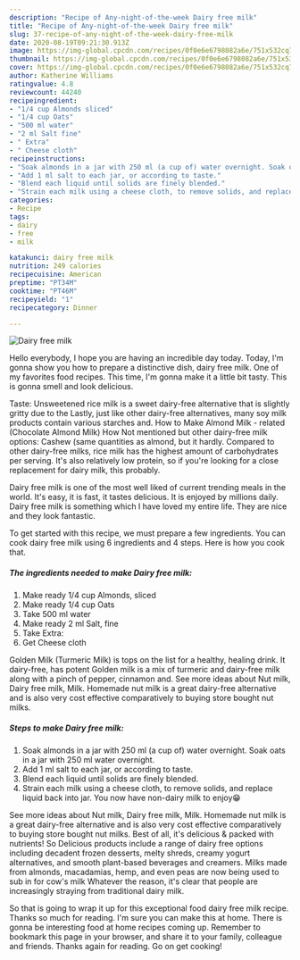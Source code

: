 ```yaml
---
description: "Recipe of Any-night-of-the-week Dairy free milk"
title: "Recipe of Any-night-of-the-week Dairy free milk"
slug: 37-recipe-of-any-night-of-the-week-dairy-free-milk
date: 2020-08-19T09:21:30.913Z
image: https://img-global.cpcdn.com/recipes/0f0e6e6798082a6e/751x532cq70/dairy-free-milk-recipe-main-photo.jpg
thumbnail: https://img-global.cpcdn.com/recipes/0f0e6e6798082a6e/751x532cq70/dairy-free-milk-recipe-main-photo.jpg
cover: https://img-global.cpcdn.com/recipes/0f0e6e6798082a6e/751x532cq70/dairy-free-milk-recipe-main-photo.jpg
author: Katherine Williams
ratingvalue: 4.8
reviewcount: 44240
recipeingredient:
- "1/4 cup Almonds sliced"
- "1/4 cup Oats"
- "500 ml water"
- "2 ml Salt fine"
- " Extra"
- " Cheese cloth"
recipeinstructions:
- "Soak almonds in a jar with 250 ml (a cup of) water overnight. Soak oats in a jar with 250 ml water overnight."
- "Add 1 ml salt to each jar, or according to taste."
- "Blend each liquid until solids are finely blended."
- "Strain each milk using a cheese cloth, to remove solids, and replace liquid back into jar. You now have non-dairy milk to enjoy😁"
categories:
- Recipe
tags:
- dairy
- free
- milk

katakunci: dairy free milk 
nutrition: 249 calories
recipecuisine: American
preptime: "PT34M"
cooktime: "PT46M"
recipeyield: "1"
recipecategory: Dinner

---
```



![Dairy free milk](https://img-global.cpcdn.com/recipes/0f0e6e6798082a6e/751x532cq70/dairy-free-milk-recipe-main-photo.jpg)

Hello everybody, I hope you are having an incredible day today. Today, I'm gonna show you how to prepare a distinctive dish, dairy free milk. One of my favorites food recipes. This time, I'm gonna make it a little bit tasty. This is gonna smell and look delicious.

Taste: Unsweetened rice milk is a sweet dairy-free alternative that is slightly gritty due to the Lastly, just like other dairy-free alternatives, many soy milk products contain various starches and. How to Make Almond Milk - related (Chocolate Almond Milk) How Not mentioned but other dairy-free milk options: Cashew (same quantities as almond, but it hardly. Compared to other dairy-free milks, rice milk has the highest amount of carbohydrates per serving. It&#39;s also relatively low protein, so if you&#39;re looking for a close replacement for dairy milk, this probably.

Dairy free milk is one of the most well liked of current trending meals in the world. It's easy, it is fast, it tastes delicious. It is enjoyed by millions daily. Dairy free milk is something which I have loved my entire life. They are nice and they look fantastic.


To get started with this recipe, we must prepare a few ingredients. You can cook dairy free milk using 6 ingredients and 4 steps. Here is how you cook that.

<!--inarticleads1-->

##### The ingredients needed to make Dairy free milk:

1. Make ready 1/4 cup Almonds, sliced
1. Make ready 1/4 cup Oats
1. Take 500 ml water
1. Make ready 2 ml Salt, fine
1. Take  Extra:
1. Get  Cheese cloth


Golden Milk (Turmeric Milk) is tops on the list for a healthy, healing drink. It dairy-free, has potent Golden milk is a mix of turmeric and dairy-free milk along with a pinch of pepper, cinnamon and. See more ideas about Nut milk, Dairy free milk, Milk. Homemade nut milk is a great dairy-free alternative and is also very cost effective comparatively to buying store bought nut milks. 

<!--inarticleads2-->

##### Steps to make Dairy free milk:

1. Soak almonds in a jar with 250 ml (a cup of) water overnight. Soak oats in a jar with 250 ml water overnight.
1. Add 1 ml salt to each jar, or according to taste.
1. Blend each liquid until solids are finely blended.
1. Strain each milk using a cheese cloth, to remove solids, and replace liquid back into jar. You now have non-dairy milk to enjoy😁


See more ideas about Nut milk, Dairy free milk, Milk. Homemade nut milk is a great dairy-free alternative and is also very cost effective comparatively to buying store bought nut milks. Best of all, it&#39;s delicious &amp; packed with nutrients! So Delicious products include a range of dairy free options including decadent frozen desserts, melty shreds, creamy yogurt alternatives, and smooth plant-based beverages and creamers. Milks made from almonds, macadamias, hemp, and even peas are now being used to sub in for cow&#39;s milk Whatever the reason, it&#39;s clear that people are increasingly straying from traditional dairy milk. 

So that is going to wrap it up for this exceptional food dairy free milk recipe. Thanks so much for reading. I'm sure you can make this at home. There is gonna be interesting food at home recipes coming up. Remember to bookmark this page in your browser, and share it to your family, colleague and friends. Thanks again for reading. Go on get cooking!
